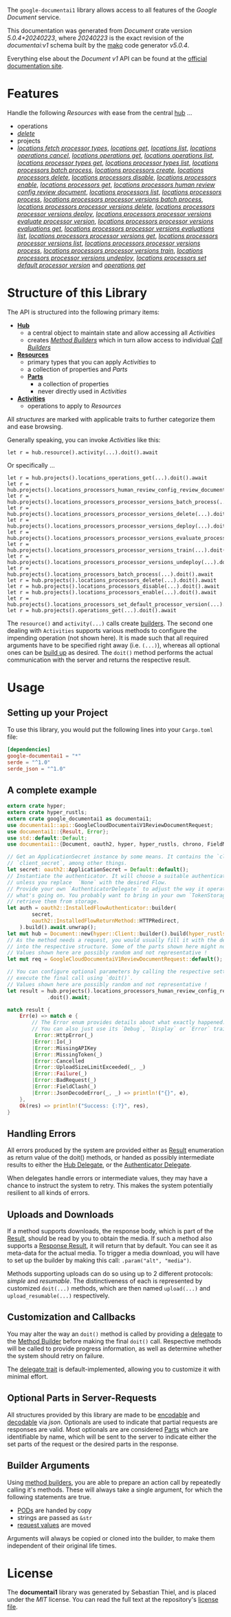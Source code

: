 <!---
DO NOT EDIT !
This file was generated automatically from 'src/generator/templates/api/README.md.mako'
DO NOT EDIT !
-->
The `google-documentai1` library allows access to all features of the *Google Document* service.

This documentation was generated from *Document* crate version *5.0.4+20240223*, where *20240223* is the exact revision of the *documentai:v1* schema built by the [mako](http://www.makotemplates.org/) code generator *v5.0.4*.

Everything else about the *Document* *v1* API can be found at the
[official documentation site](https://cloud.google.com/document-ai/docs/).
# Features

Handle the following *Resources* with ease from the central [hub](https://docs.rs/google-documentai1/5.0.4+20240223/google_documentai1/Document) ... 

* operations
 * [*delete*](https://docs.rs/google-documentai1/5.0.4+20240223/google_documentai1/api::OperationDeleteCall)
* projects
 * [*locations fetch processor types*](https://docs.rs/google-documentai1/5.0.4+20240223/google_documentai1/api::ProjectLocationFetchProcessorTypeCall), [*locations get*](https://docs.rs/google-documentai1/5.0.4+20240223/google_documentai1/api::ProjectLocationGetCall), [*locations list*](https://docs.rs/google-documentai1/5.0.4+20240223/google_documentai1/api::ProjectLocationListCall), [*locations operations cancel*](https://docs.rs/google-documentai1/5.0.4+20240223/google_documentai1/api::ProjectLocationOperationCancelCall), [*locations operations get*](https://docs.rs/google-documentai1/5.0.4+20240223/google_documentai1/api::ProjectLocationOperationGetCall), [*locations operations list*](https://docs.rs/google-documentai1/5.0.4+20240223/google_documentai1/api::ProjectLocationOperationListCall), [*locations processor types get*](https://docs.rs/google-documentai1/5.0.4+20240223/google_documentai1/api::ProjectLocationProcessorTypeGetCall), [*locations processor types list*](https://docs.rs/google-documentai1/5.0.4+20240223/google_documentai1/api::ProjectLocationProcessorTypeListCall), [*locations processors batch process*](https://docs.rs/google-documentai1/5.0.4+20240223/google_documentai1/api::ProjectLocationProcessorBatchProcesCall), [*locations processors create*](https://docs.rs/google-documentai1/5.0.4+20240223/google_documentai1/api::ProjectLocationProcessorCreateCall), [*locations processors delete*](https://docs.rs/google-documentai1/5.0.4+20240223/google_documentai1/api::ProjectLocationProcessorDeleteCall), [*locations processors disable*](https://docs.rs/google-documentai1/5.0.4+20240223/google_documentai1/api::ProjectLocationProcessorDisableCall), [*locations processors enable*](https://docs.rs/google-documentai1/5.0.4+20240223/google_documentai1/api::ProjectLocationProcessorEnableCall), [*locations processors get*](https://docs.rs/google-documentai1/5.0.4+20240223/google_documentai1/api::ProjectLocationProcessorGetCall), [*locations processors human review config review document*](https://docs.rs/google-documentai1/5.0.4+20240223/google_documentai1/api::ProjectLocationProcessorHumanReviewConfigReviewDocumentCall), [*locations processors list*](https://docs.rs/google-documentai1/5.0.4+20240223/google_documentai1/api::ProjectLocationProcessorListCall), [*locations processors process*](https://docs.rs/google-documentai1/5.0.4+20240223/google_documentai1/api::ProjectLocationProcessorProcesCall), [*locations processors processor versions batch process*](https://docs.rs/google-documentai1/5.0.4+20240223/google_documentai1/api::ProjectLocationProcessorProcessorVersionBatchProcesCall), [*locations processors processor versions delete*](https://docs.rs/google-documentai1/5.0.4+20240223/google_documentai1/api::ProjectLocationProcessorProcessorVersionDeleteCall), [*locations processors processor versions deploy*](https://docs.rs/google-documentai1/5.0.4+20240223/google_documentai1/api::ProjectLocationProcessorProcessorVersionDeployCall), [*locations processors processor versions evaluate processor version*](https://docs.rs/google-documentai1/5.0.4+20240223/google_documentai1/api::ProjectLocationProcessorProcessorVersionEvaluateProcessorVersionCall), [*locations processors processor versions evaluations get*](https://docs.rs/google-documentai1/5.0.4+20240223/google_documentai1/api::ProjectLocationProcessorProcessorVersionEvaluationGetCall), [*locations processors processor versions evaluations list*](https://docs.rs/google-documentai1/5.0.4+20240223/google_documentai1/api::ProjectLocationProcessorProcessorVersionEvaluationListCall), [*locations processors processor versions get*](https://docs.rs/google-documentai1/5.0.4+20240223/google_documentai1/api::ProjectLocationProcessorProcessorVersionGetCall), [*locations processors processor versions list*](https://docs.rs/google-documentai1/5.0.4+20240223/google_documentai1/api::ProjectLocationProcessorProcessorVersionListCall), [*locations processors processor versions process*](https://docs.rs/google-documentai1/5.0.4+20240223/google_documentai1/api::ProjectLocationProcessorProcessorVersionProcesCall), [*locations processors processor versions train*](https://docs.rs/google-documentai1/5.0.4+20240223/google_documentai1/api::ProjectLocationProcessorProcessorVersionTrainCall), [*locations processors processor versions undeploy*](https://docs.rs/google-documentai1/5.0.4+20240223/google_documentai1/api::ProjectLocationProcessorProcessorVersionUndeployCall), [*locations processors set default processor version*](https://docs.rs/google-documentai1/5.0.4+20240223/google_documentai1/api::ProjectLocationProcessorSetDefaultProcessorVersionCall) and [*operations get*](https://docs.rs/google-documentai1/5.0.4+20240223/google_documentai1/api::ProjectOperationGetCall)




# Structure of this Library

The API is structured into the following primary items:

* **[Hub](https://docs.rs/google-documentai1/5.0.4+20240223/google_documentai1/Document)**
    * a central object to maintain state and allow accessing all *Activities*
    * creates [*Method Builders*](https://docs.rs/google-documentai1/5.0.4+20240223/google_documentai1/client::MethodsBuilder) which in turn
      allow access to individual [*Call Builders*](https://docs.rs/google-documentai1/5.0.4+20240223/google_documentai1/client::CallBuilder)
* **[Resources](https://docs.rs/google-documentai1/5.0.4+20240223/google_documentai1/client::Resource)**
    * primary types that you can apply *Activities* to
    * a collection of properties and *Parts*
    * **[Parts](https://docs.rs/google-documentai1/5.0.4+20240223/google_documentai1/client::Part)**
        * a collection of properties
        * never directly used in *Activities*
* **[Activities](https://docs.rs/google-documentai1/5.0.4+20240223/google_documentai1/client::CallBuilder)**
    * operations to apply to *Resources*

All *structures* are marked with applicable traits to further categorize them and ease browsing.

Generally speaking, you can invoke *Activities* like this:

```Rust,ignore
let r = hub.resource().activity(...).doit().await
```

Or specifically ...

```ignore
let r = hub.projects().locations_operations_get(...).doit().await
let r = hub.projects().locations_processors_human_review_config_review_document(...).doit().await
let r = hub.projects().locations_processors_processor_versions_batch_process(...).doit().await
let r = hub.projects().locations_processors_processor_versions_delete(...).doit().await
let r = hub.projects().locations_processors_processor_versions_deploy(...).doit().await
let r = hub.projects().locations_processors_processor_versions_evaluate_processor_version(...).doit().await
let r = hub.projects().locations_processors_processor_versions_train(...).doit().await
let r = hub.projects().locations_processors_processor_versions_undeploy(...).doit().await
let r = hub.projects().locations_processors_batch_process(...).doit().await
let r = hub.projects().locations_processors_delete(...).doit().await
let r = hub.projects().locations_processors_disable(...).doit().await
let r = hub.projects().locations_processors_enable(...).doit().await
let r = hub.projects().locations_processors_set_default_processor_version(...).doit().await
let r = hub.projects().operations_get(...).doit().await
```

The `resource()` and `activity(...)` calls create [builders][builder-pattern]. The second one dealing with `Activities` 
supports various methods to configure the impending operation (not shown here). It is made such that all required arguments have to be 
specified right away (i.e. `(...)`), whereas all optional ones can be [build up][builder-pattern] as desired.
The `doit()` method performs the actual communication with the server and returns the respective result.

# Usage

## Setting up your Project

To use this library, you would put the following lines into your `Cargo.toml` file:

```toml
[dependencies]
google-documentai1 = "*"
serde = "^1.0"
serde_json = "^1.0"
```

## A complete example

```Rust
extern crate hyper;
extern crate hyper_rustls;
extern crate google_documentai1 as documentai1;
use documentai1::api::GoogleCloudDocumentaiV1ReviewDocumentRequest;
use documentai1::{Result, Error};
use std::default::Default;
use documentai1::{Document, oauth2, hyper, hyper_rustls, chrono, FieldMask};

// Get an ApplicationSecret instance by some means. It contains the `client_id` and 
// `client_secret`, among other things.
let secret: oauth2::ApplicationSecret = Default::default();
// Instantiate the authenticator. It will choose a suitable authentication flow for you, 
// unless you replace  `None` with the desired Flow.
// Provide your own `AuthenticatorDelegate` to adjust the way it operates and get feedback about 
// what's going on. You probably want to bring in your own `TokenStorage` to persist tokens and
// retrieve them from storage.
let auth = oauth2::InstalledFlowAuthenticator::builder(
        secret,
        oauth2::InstalledFlowReturnMethod::HTTPRedirect,
    ).build().await.unwrap();
let mut hub = Document::new(hyper::Client::builder().build(hyper_rustls::HttpsConnectorBuilder::new().with_native_roots().https_or_http().enable_http1().build()), auth);
// As the method needs a request, you would usually fill it with the desired information
// into the respective structure. Some of the parts shown here might not be applicable !
// Values shown here are possibly random and not representative !
let mut req = GoogleCloudDocumentaiV1ReviewDocumentRequest::default();

// You can configure optional parameters by calling the respective setters at will, and
// execute the final call using `doit()`.
// Values shown here are possibly random and not representative !
let result = hub.projects().locations_processors_human_review_config_review_document(req, "humanReviewConfig")
             .doit().await;

match result {
    Err(e) => match e {
        // The Error enum provides details about what exactly happened.
        // You can also just use its `Debug`, `Display` or `Error` traits
         Error::HttpError(_)
        |Error::Io(_)
        |Error::MissingAPIKey
        |Error::MissingToken(_)
        |Error::Cancelled
        |Error::UploadSizeLimitExceeded(_, _)
        |Error::Failure(_)
        |Error::BadRequest(_)
        |Error::FieldClash(_)
        |Error::JsonDecodeError(_, _) => println!("{}", e),
    },
    Ok(res) => println!("Success: {:?}", res),
}

```
## Handling Errors

All errors produced by the system are provided either as [Result](https://docs.rs/google-documentai1/5.0.4+20240223/google_documentai1/client::Result) enumeration as return value of
the doit() methods, or handed as possibly intermediate results to either the 
[Hub Delegate](https://docs.rs/google-documentai1/5.0.4+20240223/google_documentai1/client::Delegate), or the [Authenticator Delegate](https://docs.rs/yup-oauth2/*/yup_oauth2/trait.AuthenticatorDelegate.html).

When delegates handle errors or intermediate values, they may have a chance to instruct the system to retry. This 
makes the system potentially resilient to all kinds of errors.

## Uploads and Downloads
If a method supports downloads, the response body, which is part of the [Result](https://docs.rs/google-documentai1/5.0.4+20240223/google_documentai1/client::Result), should be
read by you to obtain the media.
If such a method also supports a [Response Result](https://docs.rs/google-documentai1/5.0.4+20240223/google_documentai1/client::ResponseResult), it will return that by default.
You can see it as meta-data for the actual media. To trigger a media download, you will have to set up the builder by making
this call: `.param("alt", "media")`.

Methods supporting uploads can do so using up to 2 different protocols: 
*simple* and *resumable*. The distinctiveness of each is represented by customized 
`doit(...)` methods, which are then named `upload(...)` and `upload_resumable(...)` respectively.

## Customization and Callbacks

You may alter the way an `doit()` method is called by providing a [delegate](https://docs.rs/google-documentai1/5.0.4+20240223/google_documentai1/client::Delegate) to the 
[Method Builder](https://docs.rs/google-documentai1/5.0.4+20240223/google_documentai1/client::CallBuilder) before making the final `doit()` call. 
Respective methods will be called to provide progress information, as well as determine whether the system should 
retry on failure.

The [delegate trait](https://docs.rs/google-documentai1/5.0.4+20240223/google_documentai1/client::Delegate) is default-implemented, allowing you to customize it with minimal effort.

## Optional Parts in Server-Requests

All structures provided by this library are made to be [encodable](https://docs.rs/google-documentai1/5.0.4+20240223/google_documentai1/client::RequestValue) and 
[decodable](https://docs.rs/google-documentai1/5.0.4+20240223/google_documentai1/client::ResponseResult) via *json*. Optionals are used to indicate that partial requests are responses 
are valid.
Most optionals are are considered [Parts](https://docs.rs/google-documentai1/5.0.4+20240223/google_documentai1/client::Part) which are identifiable by name, which will be sent to 
the server to indicate either the set parts of the request or the desired parts in the response.

## Builder Arguments

Using [method builders](https://docs.rs/google-documentai1/5.0.4+20240223/google_documentai1/client::CallBuilder), you are able to prepare an action call by repeatedly calling it's methods.
These will always take a single argument, for which the following statements are true.

* [PODs][wiki-pod] are handed by copy
* strings are passed as `&str`
* [request values](https://docs.rs/google-documentai1/5.0.4+20240223/google_documentai1/client::RequestValue) are moved

Arguments will always be copied or cloned into the builder, to make them independent of their original life times.

[wiki-pod]: http://en.wikipedia.org/wiki/Plain_old_data_structure
[builder-pattern]: http://en.wikipedia.org/wiki/Builder_pattern
[google-go-api]: https://github.com/google/google-api-go-client

# License
The **documentai1** library was generated by Sebastian Thiel, and is placed 
under the *MIT* license.
You can read the full text at the repository's [license file][repo-license].

[repo-license]: https://github.com/Byron/google-apis-rsblob/main/LICENSE.md

